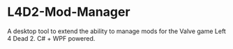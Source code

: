 # L4D2-Mod-Manager
A desktop tool to extend the ability to manage mods for the Valve game Left 4 Dead 2. C# + WPF powered.
